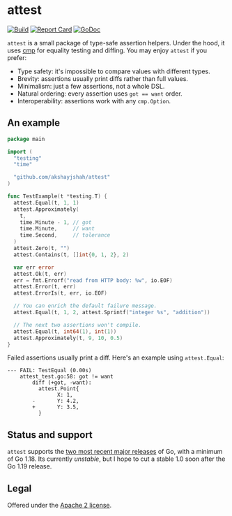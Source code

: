 attest
======

[![Build](https://github.com/akshayjshah/attest/actions/workflows/ci.yaml/badge.svg?branch=main)](https://github.com/akshayjshah/attest/actions/workflows/ci.yaml)
[![Report Card](https://goreportcard.com/badge/github.com/akshayjshah/attest)](https://goreportcard.com/report/github.com/akshayjshah/attest)
[![GoDoc](https://pkg.go.dev/badge/github.com/akshayjshah/attest.svg)](https://pkg.go.dev/github.com/akshayjshah/attest)

`attest` is a small package of type-safe assertion helpers. Under the hood,
it uses [cmp] for equality testing and diffing. You may enjoy `attest` if you
prefer:

- Type safety: it's impossible to compare values with different types.
- Brevity: assertions usually print diffs rather than full values.
- Minimalism: just a few assertions, not a whole DSL.
- Natural ordering: every assertion uses `got == want` order.
- Interoperability: assertions work with any `cmp.Option`.

## An example

```go
package main

import (
  "testing"
  "time"

  "github.com/akshayjshah/attest"
)

func TestExample(t *testing.T) {
  attest.Equal(t, 1, 1)
  attest.Approximately(
    t,
    time.Minute - 1, // got
    time.Minute,     // want
    time.Second,     // tolerance
  )
  attest.Zero(t, "")
  attest.Contains(t, []int{0, 1, 2}, 2)

  var err error
  attest.Ok(t, err)
  err = fmt.Errorf("read from HTTP body: %w", io.EOF)
  attest.Error(t, err)
  attest.ErrorIs(t, err, io.EOF)

  // You can enrich the default failure message.
  attest.Equal(t, 1, 2, attest.Sprintf("integer %s", "addition"))

  // The next two assertions won't compile.
  attest.Equal(t, int64(1), int(1))
  attest.Approximately(t, 9, 10, 0.5)
}
```

Failed assertions usually print a diff. Here's an example using `attest.Equal`:

```
--- FAIL: TestEqual (0.00s)
    attest_test.go:58: got != want
        diff (+got, -want):
          attest.Point{
                X: 1,
        -       Y: 4.2,
        +       Y: 3.5,
          }
```

## Status and support

`attest` supports the [two most recent major releases][go-versions] of Go, with
a minimum of Go 1.18. Its currently _unstable_, but I hope to cut a stable 1.0
soon after the Go 1.19 release.

## Legal

Offered under the [Apache 2 license][license].

[cmp]: https://pkg.go.dev/github.com/google/go-cmp/cmp
[go-versions]: https://golang.org/doc/devel/release#policy
[license]: https://github.com/akshayjshah/attest/blob/main/LICENSE

